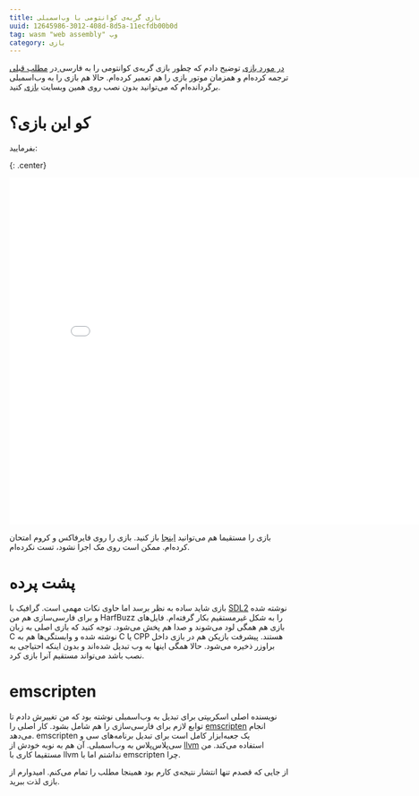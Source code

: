 ```yaml
---
title: بازی گربه‌ی کوانتومی با وب‌اسمبلی
uuid: 12645986-3012-408d-8d5a-11ecfdb00b0d
tag: wasm "web assembly" وب
category: بازی
---
```

در [مطلب قبلی‎ در مورد بازی] توضیح دادم که چطور بازی گربه‌ی کوانتومی را به فارسی ترجمه کرده‌ام و همزمان موتور بازی را هم تعمیر کرده‌ام. حالا هم بازی را به وب‌اسمبلی برگردانده‌ام که می‌توانید بدون نصب روی همین وبسایت [بازی] کنید.

# کو این بازی؟
بفرمایید:

{: .center}
<iframe src="assets/instead/instead-em.html?cat.zip" title="گربه‌ی کوانتومی به وب اسمبلی" style="border:none;height:620px;width:820px"></iframe> 

بازی را مستقیما هم می‌توانید [اینجا] باز کنید. بازی را روی فایرفاکس و کروم امتحان کرده‌ام. ممکن است روی مک اجرا نشود، تست نکرده‌ام.


# پشت پرده
بازی شاید ساده به نظر برسد اما حاوی نکات مهمی است. گرافیک با [SDL2] نوشته شده و برای فارسی‌سازی هم من HarfBuzz را به شکل غیرمستقیم بکار گرفته‌ام. فایل‌های بازی هم همگی لود می‌شوند و صدا هم پخش می‌شود. توجه کنید که بازی اصلی به زبان C نوشته شده و وابستگی‌ها هم به C یا CPP هستند. پیشرفت بازیکن هم در بازی داخل براوزر ذخیره می‌شود. حالا همگی اینها به وب تبدیل شده‌اند و بدون اینکه احتیاجی به نصب باشد می‌تواند مستقیم آنرا بازی کرد. 

# emscripten
نویسنده اصلی اسکریپتی برای تبدیل به وب‌اسمبلی نوشته بود که من تغییرش دادم تا توابع لازم برای فارسی‌سازی را هم شامل بشود. کار اصلی را [emscripten] انجام می‌دهد. emscripten یک جعبه‌ابزار کامل است برای تبدیل برنامه‌های سی و سی‌پلاس‌پلاس به وب‌اسمبلی. آن هم به نوبه خودش از [llvm] استفاده می‌کند. من مستقیما کاری با llvm نداشتم اما با emscripten چرا.

از جایی که قصدم تنها انتشار نتیجه‌ی کارم بود همینجا مطلب را تمام می‌کنم. امیدوارم از بازی لذت ببرید.

[مطلب قبلی‎ در مورد بازی]: ./quantum-cat.html/
[اینجا]: assets/instead/instead-em.html?cat.zip
[بازی]: assets/instead/instead-em.html?cat.zip
[SDL2]: https://www.libsdl.org/
[emscripten]: emscripten.org/
[llvm]: llvm.org/
